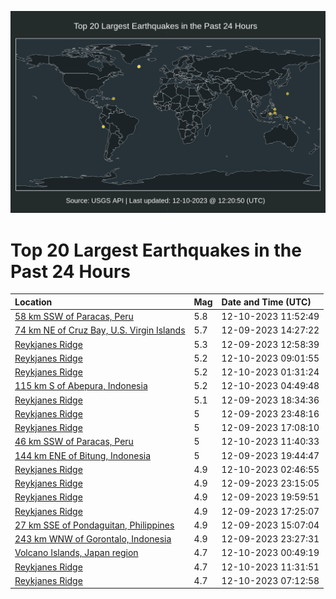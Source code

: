 ![Map](./map.png)

# Top 20 Largest Earthquakes in the Past 24 Hours

| Location | Mag | Date and Time (UTC) |
|:---|:---|:---|
| [58 km SSW of Paracas, Peru](https://earthquake.usgs.gov/earthquakes/eventpage/us7000lhwv) | 5.8 | 12-10-2023 11:52:49 |
| [74 km NE of Cruz Bay, U.S. Virgin Islands](https://earthquake.usgs.gov/earthquakes/eventpage/pr2023343002) | 5.7 | 12-09-2023 14:27:22 |
| [Reykjanes Ridge](https://earthquake.usgs.gov/earthquakes/eventpage/us7000lhqt) | 5.3 | 12-09-2023 12:58:39 |
| [Reykjanes Ridge](https://earthquake.usgs.gov/earthquakes/eventpage/us7000lhw7) | 5.2 | 12-10-2023 09:01:55 |
| [Reykjanes Ridge](https://earthquake.usgs.gov/earthquakes/eventpage/us7000lhui) | 5.2 | 12-10-2023 01:31:24 |
| [115 km S of Abepura, Indonesia](https://earthquake.usgs.gov/earthquakes/eventpage/us7000lhv7) | 5.2 | 12-10-2023 04:49:48 |
| [Reykjanes Ridge](https://earthquake.usgs.gov/earthquakes/eventpage/us7000lhse) | 5.1 | 12-09-2023 18:34:36 |
| [Reykjanes Ridge](https://earthquake.usgs.gov/earthquakes/eventpage/us7000lhtz) | 5 | 12-09-2023 23:48:16 |
| [Reykjanes Ridge](https://earthquake.usgs.gov/earthquakes/eventpage/us7000lhry) | 5 | 12-09-2023 17:08:10 |
| [46 km SSW of Paracas, Peru](https://earthquake.usgs.gov/earthquakes/eventpage/us7000lhws) | 5 | 12-10-2023 11:40:33 |
| [144 km ENE of Bitung, Indonesia](https://earthquake.usgs.gov/earthquakes/eventpage/us7000lhsr) | 5 | 12-09-2023 19:44:47 |
| [Reykjanes Ridge](https://earthquake.usgs.gov/earthquakes/eventpage/us7000lhut) | 4.9 | 12-10-2023 02:46:55 |
| [Reykjanes Ridge](https://earthquake.usgs.gov/earthquakes/eventpage/us7000lhtv) | 4.9 | 12-09-2023 23:15:05 |
| [Reykjanes Ridge](https://earthquake.usgs.gov/earthquakes/eventpage/us7000lhsw) | 4.9 | 12-09-2023 19:59:51 |
| [Reykjanes Ridge](https://earthquake.usgs.gov/earthquakes/eventpage/us7000lhs1) | 4.9 | 12-09-2023 17:25:07 |
| [27 km SSE of Pondaguitan, Philippines](https://earthquake.usgs.gov/earthquakes/eventpage/us7000lhrh) | 4.9 | 12-09-2023 15:07:04 |
| [243 km WNW of Gorontalo, Indonesia](https://earthquake.usgs.gov/earthquakes/eventpage/us7000lhtx) | 4.9 | 12-09-2023 23:27:31 |
| [Volcano Islands, Japan region](https://earthquake.usgs.gov/earthquakes/eventpage/us7000lhua) | 4.7 | 12-10-2023 00:49:19 |
| [Reykjanes Ridge](https://earthquake.usgs.gov/earthquakes/eventpage/us7000lhwu) | 4.7 | 12-10-2023 11:31:51 |
| [Reykjanes Ridge](https://earthquake.usgs.gov/earthquakes/eventpage/us7000lhvs) | 4.7 | 12-10-2023 07:12:58 |
